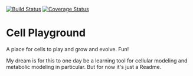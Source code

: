 [![Build Status](https://travis-ci.org/briehl/cell-playground.svg?branch=master)](https://travis-ci.org/briehl/cell-playground) [![Coverage Status](https://coveralls.io/repos/briehl/cell-playground/badge.svg?branch=master)](https://coveralls.io/r/briehl/cell-playground?branch=master)

Cell Playground
===============
A place for cells to play and grow and evolve. Fun!

My dream is for this to one day be a learning tool for cellular modeling and metabolic modeling in particular. But for now it's just a Readme.

